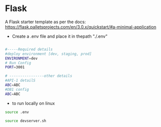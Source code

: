 # Flask

A Flask starter template as per the docs: https://flask.palletsprojects.com/en/3.0.x/quickstart/#a-minimal-application

- Create a .env file and place it in thepath "./.env"
```bash

#-----Required details
#deploy environment [dev, staging, prod]
ENVIRONMENT=dev 
# Run Config
PORT=3001

# ----------------other details
#API-1 detailS
ABC=ABC
#DB1 config
ABC=ABC

```


- to run locally on linux

```bash 
source .env
```

```bash
source devserver.sh
 ```
